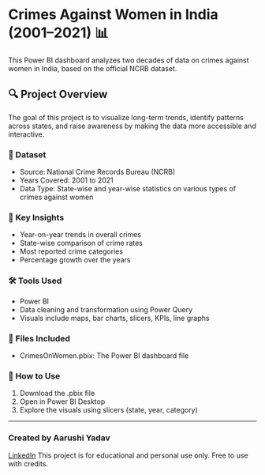 # Crimes Against Women in India (2001–2021) 📊

This Power BI dashboard analyzes two decades of data on crimes against women in India, based on the official NCRB dataset.

## 🔍 Project Overview

The goal of this project is to visualize long-term trends, identify patterns across states, and raise awareness by making the data more accessible and interactive.

### 📂 Dataset
- Source: National Crime Records Bureau (NCRB)
- Years Covered: 2001 to 2021
- Data Type: State-wise and year-wise statistics on various types of crimes against women

### 📌 Key Insights
- Year-on-year trends in overall crimes
- State-wise comparison of crime rates
- Most reported crime categories
- Percentage growth over the years

### 🛠 Tools Used
- Power BI
- Data cleaning and transformation using Power Query
- Visuals include maps, bar charts, slicers, KPIs, line graphs

### 📁 Files Included
- CrimesOnWomen.pbix: The Power BI dashboard file

### 🔗 How to Use
1. Download the .pbix file
2. Open in Power BI Desktop
3. Explore the visuals using slicers (state, year, category)

---

### Created by Aarushi Yadav  
[LinkedIn](www.linkedin.com/in/aarushi-yadav-6b0024289)
This project is for educational and personal use only. Free to use with credits.


